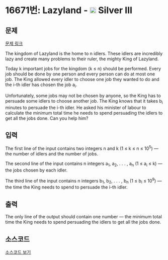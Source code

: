# 16671번: Lazyland - <img src="https://static.solved.ac/tier_small/8.svg" style="height:20px" /> Silver III

<!-- performance -->

<!-- 문제 제출 후 깃허브에 푸시를 했을 때 제출한 코드의 성능이 입력될 공간입니다.-->

<!-- end -->

## 문제

[문제 링크](https://boj.kr/16671)


<p>The kingdom of Lazyland is the home to n idlers. These idlers are incredibly lazy and create many problems to their ruler, the mighty King of Lazyland.</p>

<p>Today k important jobs for the kingdom (k ≤ n) should be performed. Every job should be done by one person and every person can do at most one job. The King allowed every idler to choose one job they wanted to do and the i-th idler has chosen the job a<sub>i</sub>.</p>

<p>Unfortunately, some jobs may not be chosen by anyone, so the King has to persuade some idlers to choose another job. The King knows that it takes b<sub>i</sub> minutes to persuade the i-th idler. He asked his minister of labour to calculate the minimum total time he needs to spend persuading the idlers to get all the jobs done. Can you help him?</p>



## 입력


<p>The first line of the input contains two integers n and k (1 ≤ k ≤ n ≤ 10<sup>5</sup>) — the number of idlers and the number of jobs.</p>

<p>The second line of the input contains n integers a<sub>1</sub>, a<sub>2</sub>, . . . , a<sub>n</sub> (1 ≤ a<sub>i</sub> ≤ k) — the jobs chosen by each idler.</p>

<p>The third line of the input contains n integers b<sub>1</sub>, b<sub>2</sub>, . . . , b<sub>n</sub> (1 ≤ b<sub>i</sub> ≤ 10<sup>9</sup>) — the time the King needs to spend to persuade the i-th idler.</p>



## 출력


<p>The only line of the output should contain one number — the minimum total time the King needs to spend persuading the idlers to get all the jobs done.</p>



## 소스코드

[소스코드 보기](Lazyland.cpp)